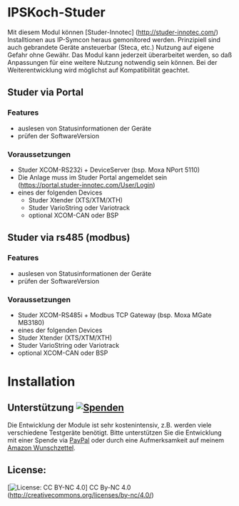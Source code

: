 # IPSKoch-Studer
Mit diesem Modul können [Studer-Innotec] (http://studer-innotec.com/) Installtionen aus IP-Symcon heraus gemonitored werden. Prinzipiell sind auch gebrandete Geräte ansteuerbar (Steca, etc.)
Nutzung auf eigene Gefahr ohne Gewähr. Das Modul kann jederzeit überarbeitet werden, so daß Anpassungen für eine weitere Nutzung notwendig sein können. Bei der Weiterentwicklung wird möglichst auf Kompatibilität geachtet.

## Studer via Portal
### Features
 * auslesen von Statusinformationen der Geräte
 * prüfen der SoftwareVersion
 
### Voraussetzungen
  * Studer XCOM-RS232i + DeviceServer (bsp. Moxa NPort 5110)
  * Die Anlage muss im Studer Portal angemeldet sein (https://portal.studer-innotec.com/User/Login)
* eines der folgenden Devices
  * Studer Xtender (XTS/XTM/XTH)
  * Studer VarioString oder Variotrack
  * optional XCOM-CAN oder BSP

## Studer via rs485 (modbus)
### Features
 * auslesen von Statusinformationen der Geräte
 * prüfen der SoftwareVersion

### Voraussetzungen
  * Studer XCOM-RS485i + Modbus TCP Gateway (bsp. Moxa MGate MB3180)
 * eines der folgenden Devices
  * Studer Xtender (XTS/XTM/XTH)
  * Studer VarioString oder Variotrack
  * optional XCOM-CAN oder BSP

# Installation

## Unterstützung [![Spenden](https://img.shields.io/badge/donate-PayPal-green.svg)](https://www.paypal.com/paypalme/eisenkoch)
Die Entwicklung der Module ist sehr kostenintensiv, z.B. werden viele verschiedene Testgeräte benötigt. Bitte unterstützen Sie die Entwicklung mit einer Spende via [PayPal](https://www.paypal.com/paypalme/eisenkoch) oder durch eine Aufmerksamkeit auf meinem [Amazon Wunschzettel](https://www.amazon.de/hz/wishlist/ls/2XXR17YLMP93U?ref_=wl_share).

## License:
[![License: CC BY-NC 4.0](https://img.shields.io/badge/License-CC%20BY--NC%204.0-lightgrey.svg)]
CC By-NC 4.0 (http://creativecommons.org/licenses/by-nc/4.0/)
